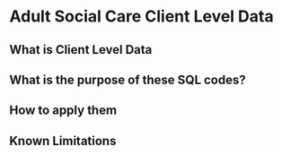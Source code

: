 # Adult Social Care Client Level Data

## What is Client Level Data

## What is the purpose of these SQL codes?

## How to apply them

## Known Limitations


